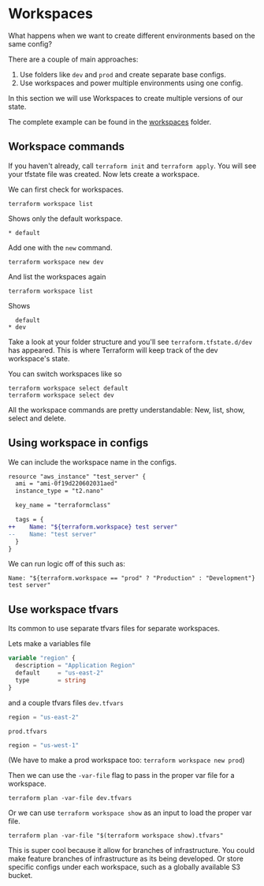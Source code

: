 # Workspaces
What happens when we want to create different environments based on the same config?

There are a couple of main approaches:
1. Use folders like `dev` and `prod` and create separate base configs.
2. Use workspaces and power multiple environments using one config.

In this section we will use Workspaces to create multiple versions of our state.

The complete example can be found in the [workspaces](../workspaces) folder.

## Workspace commands
If you haven't already, call `terraform init` and `terraform apply`. You will see your tfstate file was created. Now lets create a workspace.

We can first check for workspaces.

```
terraform workspace list
```

Shows only the default workspace.

```
* default
```

Add one with the `new` command.
```
terraform workspace new dev
```

And list the workspaces again
```
terraform workspace list
```
Shows
```
  default
* dev
```

Take a look at your folder structure and you'll see `terraform.tfstate.d/dev` has appeared. This is where Terraform will keep track of the dev workspace's state.

You can switch workspaces like so
```
terraform workspace select default
terraform workspace select dev
```

All the workspace commands are pretty understandable: New, list, show, select and delete.

## Using workspace in configs
We can include the workspace name in the configs.

```diff
resource "aws_instance" "test_server" {
  ami = "ami-0f19d220602031aed"
  instance_type = "t2.nano"

  key_name = "terraformclass"

  tags = {
++    Name: "${terraform.workspace} test server"
--    Name: "test server"
  }
}
```

We can run logic off of this such as:
```
Name: "${terraform.workspace == "prod" ? "Production" : "Development"} test server"
```

## Use workspace tfvars
Its common to use separate tfvars files for separate workspaces.

Lets make a variables file
```tf
variable "region" {
  description = "Application Region"
  default     = "us-east-2"
  type        = string
}
```

and a couple tfvars files
`dev.tfvars`
```tf
region = "us-east-2"
```

`prod.tfvars`
```tf
region = "us-west-1"
```
(We have to make a prod workspace too: `terraform workspace new prod`)

Then we can use the `-var-file` flag to pass in the proper var file for a workspace.

```
terraform plan -var-file dev.tfvars
```

Or we can use `terraform workspace show` as an input to load the proper var file.
```
terraform plan -var-file "$(terraform workspace show).tfvars"
```

This is super cool because it allow for branches of infrastructure. You could make feature branches of infrastructure as its being developed. Or store specific configs under each workspace, such as a globally available S3 bucket.

